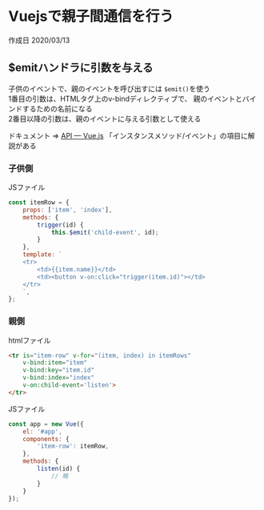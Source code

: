 # Vuejsで親子間通信を行う

作成日 2020/03/13

## $emitハンドラに引数を与える

子供のイベントで、親のイベントを呼び出すには `$emit()`を使う\
1番目の引数は、HTMLタグ上のv-bindディレクティブで、
親のイベントとバインドするための名前になる\
2番目以降の引数は、親のイベントに与える引数として使える

ドキュメント => [API — Vue\.js](https://jp.vuejs.org/v2/api/index.html) 「インスタンスメソッド/イベント」の項目に解説がある

### 子供側

JSファイル

```javascript
const itemRow = {
    props: ['item', 'index'],
    methods: {
        trigger(id) {
            this.$emit('child-event', id);
        }
    },
    template: `
    <tr>
        <td>{{item.name}}</td>
        <td><button v-on:click="trigger(item.id)"></td>
    </tr>
    `,
};
```

### 親側

htmlファイル

```html
<tr is="item-row" v-for="(item, index) in itemRows" 
    v-bind:item="item"
    v-bind:key="item.id" 
    v-bind:index="index" 
    v-on:child-event='listen'>
</tr>
```

JSファイル

```javascript
const app = new Vue({
    el: '#app',
    components: {
        'item-row': itemRow,
    },
    methods: {
        listen(id) {
            // 略
        }
    }    
});
```
